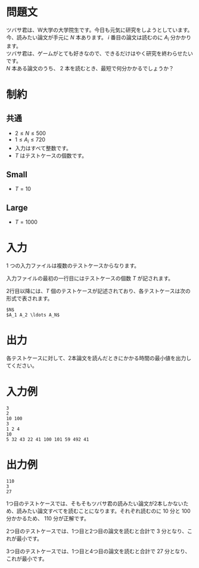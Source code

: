 # 問題文  

ツバサ君は、W大学の大学院生です。今日も元気に研究をしようとしています。  
今、読みたい論文が手元に $N$ 本あります。 $i$ 番目の論文は読むのに $A_i$ 分かかります。  
ツバサ君は、ゲームがとても好きなので、できるだけはやく研究を終わらせたいです。  
 $N$ 本ある論文のうち、 $2$ 本を読むとき、最短で何分かかるでしょうか？


# 制約  

## 共通

- $2 \leq N \leq 500$
- $1 \leq A_i \leq 720$
- 入力はすべて整数です。
- $T$ はテストケースの個数です。

## Small

- $T = 10$

## Large

- $T = 1000$

# 入力  

1 つの入力ファイルは複数のテストケースからなります。

入力ファイルの最初の一行目にはテストケースの個数 $T$ が記されます。

2行目以降には、$T$ 個のテストケースが記述されており、各テストケースは次の形式で表されます。

```
$N$
$A_1 A_2 \ldots A_N$
```

# 出力

各テストケースに対して、2本論文を読んだときにかかる時間の最小値を出力してください。

# 入力例

```
3
2
10 100
3
1 2 4
10
5 32 43 22 41 100 101 59 492 41

```

# 出力例

```
110
3
27

```

1つ目のテストケースでは、そもそもツバサ君の読みたい論文が2本しかないため、読みたい論文すべてを読むことになります。それぞれ読むのに $10$ 分と $100$ 分かかるため、 $110$ 分が正解です。

2つ目のテストケースでは、1つ目と2つ目の論文を読むと合計で $3$ 分となり、これが最小です。   

3つ目のテストケースでは、1つ目と4つ目の論文を読むと合計で $27$ 分となり、これが最小です。  
